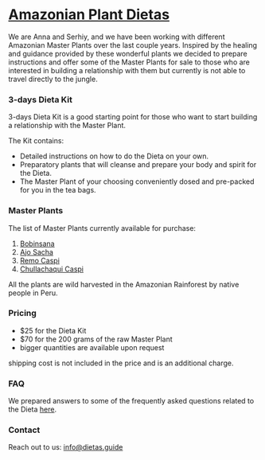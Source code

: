 # [Amazonian Plant Dietas](./)

We are Anna and Serhiy, and we have been working with different Amazonian Master Plants over the last couple years. 
Inspired by the healing and guidance provided by these wonderful plants we decided to prepare instructions and offer some of the Master Plants for sale to those who are interested in building a relationship with them but currently is not able to travel directly to the jungle.

### 3-days Dieta Kit

3-days Dieta Kit is a good starting point for those who want to start building a relationship with the Master Plant. 

The Kit contains:
- Detailed instructions on how to do the Dieta on your own.
- Preparatory plants that will cleanse and prepare your body and spirit for the Dieta.
- The Master Plant of your choosing conveniently dosed and pre-packed for you in the tea bags.

### Master Plants

The list of Master Plants currently available for purchase:
1. [Bobinsana](./bobinsana)
2. [Ajo Sacha](./ajosacha)
3. [Remo Caspi](./remo)
4. [Chullachaqui Caspi](./chullachaqui)

All the plants are wild harvested in the Amazonian Rainforest by native people in Peru.

### Pricing

- $25 for the Dieta Kit
- $70 for the 200 grams of the raw Master Plant
- bigger quantities are available upon request

shipping cost is not included in the price and is an additional charge. 

### FAQ
We prepared answers to some of the frequently asked questions related to the Dieta [here](./faq).

### Contact

Reach out to us: [info@dietas.guide](mailto:info@dietas.guide)

